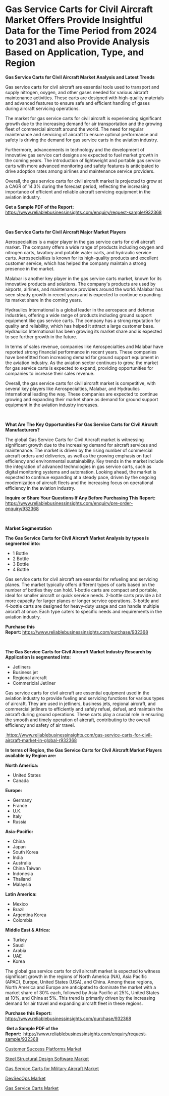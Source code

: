 <p><h1>Gas Service Carts for Civil Aircraft Market Offers Provide Insightful Data for the Time Period from 2024 to 2031 and also Provide Analysis Based on Application, Type, and Region</h1></p><p><strong>Gas Service Carts for Civil Aircraft Market Analysis and Latest Trends</strong></p>
<p><p>Gas service carts for civil aircraft are essential tools used to transport and supply nitrogen, oxygen, and other gases needed for various aircraft maintenance activities. These carts are designed with high-quality materials and advanced features to ensure safe and efficient handling of gases during aircraft servicing operations.</p><p>The market for gas service carts for civil aircraft is experiencing significant growth due to the increasing demand for air transportation and the growing fleet of commercial aircraft around the world. The need for regular maintenance and servicing of aircraft to ensure optimal performance and safety is driving the demand for gas service carts in the aviation industry.</p><p>Furthermore, advancements in technology and the development of innovative gas service cart designs are expected to fuel market growth in the coming years. The introduction of lightweight and portable gas service carts with more advanced monitoring and safety features is anticipated to drive adoption rates among airlines and maintenance service providers.</p><p>Overall, the gas service carts for civil aircraft market is projected to grow at a CAGR of 14.3% during the forecast period, reflecting the increasing importance of efficient and reliable aircraft servicing equipment in the aviation industry.</p></p>
<p><strong>Get a Sample PDF of the Report:&nbsp;</strong> <a href="https://www.reliablebusinessinsights.com/enquiry/request-sample/932368">https://www.reliablebusinessinsights.com/enquiry/request-sample/932368</a></p>
<p>&nbsp;</p>
<p><strong>Gas Service Carts for Civil Aircraft Major Market Players</strong></p>
<p><p>Aerospecialties is a major player in the gas service carts for civil aircraft market. The company offers a wide range of products including oxygen and nitrogen carts, lavatory and potable water carts, and hydraulic service carts. Aerospecialties is known for its high-quality products and excellent customer service, which has helped the company maintain a strong presence in the market.</p><p>Malabar is another key player in the gas service carts market, known for its innovative products and solutions. The company's products are used by airports, airlines, and maintenance providers around the world. Malabar has seen steady growth in recent years and is expected to continue expanding its market share in the coming years.</p><p>Hydraulics International is a global leader in the aerospace and defense industries, offering a wide range of products including ground support equipment like gas service carts. The company has a strong reputation for quality and reliability, which has helped it attract a large customer base. Hydraulics International has been growing its market share and is expected to see further growth in the future.</p><p>In terms of sales revenue, companies like Aerospecialties and Malabar have reported strong financial performance in recent years. These companies have benefitted from increasing demand for ground support equipment in the aviation industry. As the aviation sector continues to grow, the market for gas service carts is expected to expand, providing opportunities for companies to increase their sales revenue.</p><p>Overall, the gas service carts for civil aircraft market is competitive, with several key players like Aerospecialties, Malabar, and Hydraulics International leading the way. These companies are expected to continue growing and expanding their market share as demand for ground support equipment in the aviation industry increases.</p></p>
<p>&nbsp;</p>
<p><strong>What Are The Key Opportunities For Gas Service Carts for Civil Aircraft Manufacturers?</strong></p>
<p><p>The global Gas Service Carts for Civil Aircraft market is witnessing significant growth due to the increasing demand for aircraft services and maintenance. The market is driven by the rising number of commercial aircraft orders and deliveries, as well as the growing emphasis on fuel efficiency and environmental sustainability. Key trends in the market include the integration of advanced technologies in gas service carts, such as digital monitoring systems and automation. Looking ahead, the market is expected to continue expanding at a steady pace, driven by the ongoing modernization of aircraft fleets and the increasing focus on operational efficiency in the aviation industry.</p></p>
<p><strong>Inquire or Share Your Questions If Any Before Purchasing This Report:</strong> <a href="https://www.reliablebusinessinsights.com/enquiry/pre-order-enquiry/932368">https://www.reliablebusinessinsights.com/enquiry/pre-order-enquiry/932368</a></p>
<p>&nbsp;</p>
<p><strong>Market Segmentation</strong></p>
<p><strong>The Gas Service Carts for Civil Aircraft Market Analysis by types is segmented into:</strong></p>
<p><ul><li>1 Bottle</li><li>2 Bottle</li><li>3 Bottle</li><li>4 Bottle</li></ul></p>
<p><p>Gas service carts for civil aircraft are essential for refueling and servicing planes. The market typically offers different types of carts based on the number of bottles they can hold. 1-bottle carts are compact and portable, ideal for smaller aircraft or quick service needs. 2-bottle carts provide a bit more capacity for larger planes or longer service operations. 3-bottle and 4-bottle carts are designed for heavy-duty usage and can handle multiple aircraft at once. Each type caters to specific needs and requirements in the aviation industry.</p></p>
<p><strong>Purchase this Report:&nbsp;</strong><a href="https://www.reliablebusinessinsights.com/purchase/932368">https://www.reliablebusinessinsights.com/purchase/932368</a></p>
<p>&nbsp;</p>
<p><strong>The Gas Service Carts for Civil Aircraft Market Industry Research by Application is segmented into:</strong></p>
<p><ul><li>Jetliners</li><li>Business jet</li><li>Regional aircraft</li><li>Commericial Jetliner</li></ul></p>
<p><p>Gas service carts for civil aircraft are essential equipment used in the aviation industry to provide fueling and servicing functions for various types of aircraft. They are used in jetliners, business jets, regional aircraft, and commercial jetliners to efficiently and safely refuel, defuel, and maintain the aircraft during ground operations. These carts play a crucial role in ensuring the smooth and timely operation of aircraft, contributing to the overall efficiency and safety of air travel.</p></p>
<p><a href="https://www.reliablebusinessinsights.com/gas-service-carts-for-civil-aircraft-market-in-global-r932368">&nbsp;https://www.reliablebusinessinsights.com/gas-service-carts-for-civil-aircraft-market-in-global-r932368</a></p>
<p><strong>In terms of Region, the Gas Service Carts for Civil Aircraft Market Players available by Region are:</strong></p>
<p>
    <p> <strong> North America: </strong>
        <ul>
            <li>United States</li>
            <li>Canada</li>
        </ul>
        </p> 
    <p> <strong> Europe: </strong>
        <ul>
            <li>Germany</li>
            <li>France</li>
            <li>U.K.</li>
            <li>Italy</li>
            <li>Russia</li>
        </ul>
        </p> 
    <p> <strong> Asia-Pacific: </strong>
        <ul>
            <li>China</li>
            <li>Japan</li>
            <li>South Korea</li>
            <li>India</li>
            <li>Australia</li>
            <li>China Taiwan</li>
            <li>Indonesia</li>
            <li>Thailand</li>
            <li>Malaysia</li>
        </ul>
        </p> 
    <p> <strong> Latin America: </strong>
        <ul>
            <li>Mexico</li>
            <li>Brazil</li>
            <li>Argentina Korea</li>
            <li>Colombia</li>
        </ul>
        </p> 
    <p> <strong> Middle East & Africa: </strong>
        <ul>
            <li>Turkey</li>
            <li>Saudi</li>
            <li>Arabia</li>
            <li>UAE</li>
            <li>Korea</li>
        </ul>
    </p>
    </p>
<p><p>The global gas service carts for civil aircraft market is expected to witness significant growth in the regions of North America (NA), Asia Pacific (APAC), Europe, United States (USA), and China. Among these regions, North America and Europe are anticipated to dominate the market with a market share of 30% each, followed by Asia Pacific at 25%, United States at 10%, and China at 5%. This trend is primarily driven by the increasing demand for air travel and expanding aircraft fleet in these regions.</p></p>
<p><strong>Purchase this Report: </strong><a href="https://www.reliablebusinessinsights.com/purchase/932368">https://www.reliablebusinessinsights.com/purchase/932368</a></p>
<p>&nbsp;<strong>Get a Sample PDF of the Report:&nbsp;&nbsp;</strong><a href="https://www.reliablebusinessinsights.com/enquiry/request-sample/932368">https://www.reliablebusinessinsights.com/enquiry/request-sample/932368</a></p>
<p><strong></strong></p>
<p><p><a href="https://medium.com/@kirstencharriso/customer-success-platforms-industry-sector-market-dynamics-and-future-scenarios-2024-2031-ed1c4d9f07ed">Customer Success Platforms Market</a></p><p><a href="https://medium.com/@joanne.alsop6545/steel-structural-design-software-market-size-is-growing-at-cagr-of-12-8-68ffeba1d37d">Steel Structural Design Software Market</a></p><p><a href="https://github.com/kaiserrayhan25/Market-Research-Report-List-2/blob/main/gas-service-carts-for-military-aircraft-market.md">Gas Service Carts for Military Aircraft Market</a></p><p><a href="https://medium.com/@caseyshhand587/devsecops-market-share-and-new-trends-analysis-by-its-type-application-end-use-and-forecast-for-4b582e2effb2">DevSecOps Market</a></p><p><a href="https://github.com/juniordelafrance/Market-Research-Report-List-4/blob/main/gas-service-carts-market.md">Gas Service Carts Market</a></p></p>
